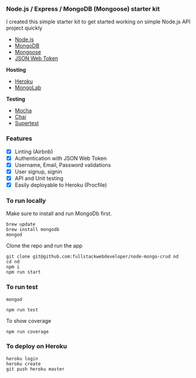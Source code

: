 ### Node.js / Express / MongoDB (Mongoose) starter kit

I created this simple starter kit 
to get started working on simple Node.js API project quickly

* [Node.js](https://nodejs.org/en/)
* [MongoDB](https://www.mongodb.com/)
* [Mongoose](http://mongoosejs.com/index.html)
* [JSON Web Token](https://jwt.io/)

**Hosting**

* [Heroku](https://www.heroku.com/)
* [MongoLab](https://mlab.com/)

**Testing**

* [Mocha](https://mochajs.org/)
* [Chai](http://chaijs.com/)
* [Supertest](https://github.com/visionmedia/supertest)


### Features

* [X] Linting (Airbnb)
* [X] Authentication with JSON Web Token
* [X] Username, Email, Password validations 
* [X] User signup, signin
* [X] API and Unit testing
* [X] Easily deployable to Heroku (Procfile)

### To run locally

Make sure to install and run MongoDb first.
```
brew update
brew install mongodb
mongod 
```

Clone the repo and run the app
```
git clone git@github.com:fullstackwebdeveloper/node-mongo-crud nd
cd nd
npm i 
npm run start
```

### To run test
```
mongod
```

```
npm run test
```

To show coverage
```
npm run coverage
```

### To deploy on Heroku
```
heroku login
heroku create
git push heroku master
```